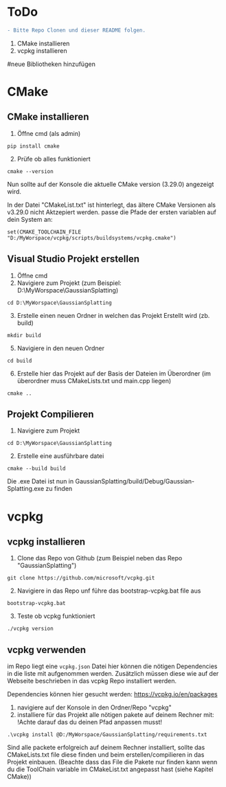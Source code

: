 # ToDo
```diff
- Bitte Repo Clonen und dieser README folgen.
```
1. CMake installieren
2. vcpkg installieren

#neue Bibliotheken hinzufügen


# CMake
## CMake installieren
1. Öffne cmd (als admin)
```
pip install cmake
```
2. Prüfe ob alles funktioniert
```
cmake --version
```
Nun sollte auf der Konsole die aktuelle CMake version (3.29.0) angezeigt wird.

In der Datei "CMakeList.txt" ist hinterlegt, das ältere CMake Versionen als v3.29.0 nicht Aktzepiert werden. 
passe die Pfade der ersten variablen auf dein System an:
```
set(CMAKE_TOOLCHAIN_FILE "D:/MyWorspace/vcpkg/scripts/buildsystems/vcpkg.cmake")
```

## Visual Studio Projekt erstellen

1. Öffne cmd
2. Navigiere zum Projekt (zum Beispiel: D:\MyWorspace\GaussianSplatting)
```
cd D:\MyWorspace\GaussianSplatting
```
3. Erstelle einen neuen Ordner in welchen das Projekt Erstellt wird (zb. build)
```
mkdir build
```
5. Navigiere in den neuen Ordner
```
cd build
```
6. Erstelle hier das Projekt auf der Basis der Dateien im Überordner (im überordner muss CMakeLists.txt und main.cpp liegen)
```
cmake ..
```


## Projekt Compilieren

1. Navigiere zum Projekt
```
cd D:\MyWorspace\GaussianSplatting
```
2. Erstelle eine ausführbare datei
```
cmake --build build
```		
Die .exe Datei ist nun in GaussianSplatting/build/Debug/Gaussian-Splatting.exe zu finden

# vcpkg
## vcpkg installieren
1. Clone das Repo von Github (zum Beispiel neben das Repo "GaussianSplatting")
```
git clone https://github.com/microsoft/vcpkg.git
```
2. Navigiere in das Repo unf führe das bootstrap-vcpkg.bat file aus
```
bootstrap-vcpkg.bat
```
3. Teste ob vcpkg funktioniert
```
./vcpkg version
```

## vcpkg verwenden
im Repo liegt eine `vcpkg.json` Datei hier können die nötigen Dependencies in die liste mit aufgenommen werden. Zusätzlich müssen diese wie auf der Webseite beschrieben in das vcpkg Repo installiert werden.

Dependencies können hier gesucht werden: https://vcpkg.io/en/packages

1. navigiere auf der Konsole in den Ordner/Repo "vcpkg"
2. installiere für das Projekt alle nötigen pakete auf deinem Rechner mit: 			
	!Achte darauf das du deinen Pfad anpassen musst!
```
.\vcpkg install @D:/MyWorspace/GaussianSplatting/requirements.txt
```

Sind alle packete erfolgreich auf deinem Rechner installiert, sollte das CMakeLists.txt file diese finden und beim erstellen/compilieren in das Projekt einbauen.
(Beachte dass das File die Pakete nur finden kann wenn du die ToolChain variable im CMakeList.txt angepasst hast (siehe Kapitel CMake))
